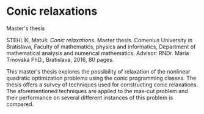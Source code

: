 # Conic relaxations
Master's thesis


STEHLÍK, Matúš: *Conic relaxations*. Master thesis. Comenius University in Bratislava, Faculty of mathematics, physics and informatics, Department of mathematical analysis and numerical mathematics. Advisor:  RNDr. Mária Trnovská PhD., Bratislava, 2016, 80 pages.


This master's thesis explores the possibility of relaxation of the nonlinear quadratic
optimization problems using the conic programming classes. The thesis offers a
survey of techniques used for constructing conic relaxations.
The aforementioned techniques are applied to the max-cut problem and their performance on several different  instances of this problem is compared.
